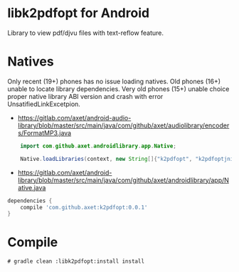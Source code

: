 # libk2pdfopt for Android

Library to view pdf/djvu files with text-reflow feature.

# Natives

Only recent (19+) phones has no issue loading natives. Old phones (16+) unable to locate library dependencies. Very old phones (15+) unable choice proper native library ABI version and crash with error UnsatifiedLinkExcetpion.

  * https://gitlab.com/axet/android-audio-library/blob/master/src/main/java/com/github/axet/audiolibrary/encoders/FormatMP3.java

```java
    import com.github.axet.androidlibrary.app.Native;

    Native.loadLibraries(context, new String[]{"k2pdfopt", "k2pdfoptjni"})
```

  * https://gitlab.com/axet/android-library/blob/master/src/main/java/com/github/axet/androidlibrary/app/Native.java


```gradle
dependencies {
    compile 'com.github.axet:k2pdfopt:0.0.1'
}
```

# Compile

    # gradle clean :libk2pdfopt:install install
